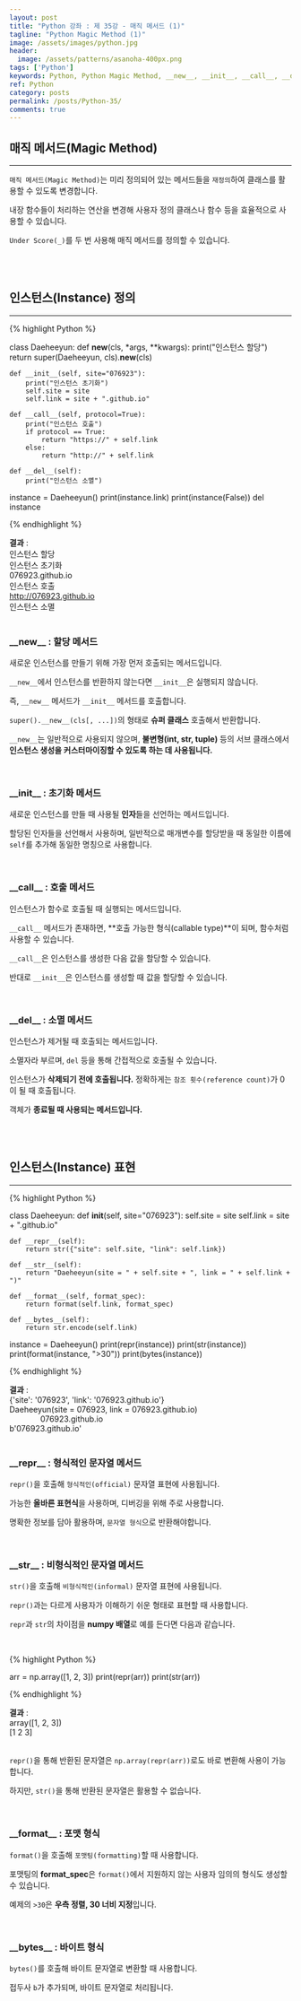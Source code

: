 ```yaml
---
layout: post
title: "Python 강좌 : 제 35강 - 매직 메서드 (1)"
tagline: "Python Magic Method (1)"
image: /assets/images/python.jpg
header:
  image: /assets/patterns/asanoha-400px.png
tags: ['Python']
keywords: Python, Python Magic Method, __new__, __init__, __call__, __del__, __repr__, __str__, __bytes__, __format__
ref: Python
category: posts
permalink: /posts/Python-35/
comments: true
---
```


## 매직 메서드(Magic Method) ##
----------

`매직 메서드(Magic Method)`는 미리 정의되어 있는 메서드들을 `재정의`하여 클래스를 활용할 수 있도록 변경합니다.

내장 함수들이 처리하는 연산을 변경해 사용자 정의 클래스나 함수 등을 효율적으로 사용할 수 있습니다.

`Under Score(_)`를 두 번 사용해 매직 메서드를 정의할 수 있습니다.

<br>
<br>

## 인스턴스(Instance) 정의 ##
----------

{% highlight Python %}

class Daeheeyun:
    def __new__(cls, *args, **kwargs):
        print("인스턴스 할당")
        return super(Daeheeyun, cls).__new__(cls)

    def __init__(self, site="076923"):
        print("인스턴스 초기화")
        self.site = site
        self.link = site + ".github.io"

    def __call__(self, protocol=True):
        print("인스턴스 호출")
        if protocol == True:
            return "https://" + self.link
        else:
            return "http://" + self.link

    def __del__(self):
        print("인스턴스 소멸")


instance = Daeheeyun()
print(instance.link)
print(instance(False))
del instance

{% endhighlight %}

**결과**
:    
인스턴스 할당<br>
인스턴스 초기화<br>
076923.github.io<br>
인스턴스 호출<br>
http://076923.github.io<br>
인스턴스 소멸<br>
<br>

### \_\_new\_\_ : 할당 메서드 ###

새로운 인스턴스를 만들기 위해 가장 먼저 호출되는 메서드입니다.

`__new__`에서 인스턴스를 반환하지 않는다면 `__init__`은 실행되지 않습니다.

즉, `__new__` 메서드가 `__init__` 메서드를 호출합니다.

`super().__new__(cls[, ...])`의 형태로 **슈퍼 클래스** 호출해서 반환합니다.

`__new__`는 일반적으로 사용되지 않으며, **불변형(int, str, tuple)** 등의 서브 클래스에서 **인스턴스 생성을 커스터마이징할 수 있도록 하는 데 사용됩니다.**

<br>

### \_\_init\_\_ : 초기화 메서드 ###

새로운 인스턴스를 만들 때 사용될 **인자**들을 선언하는 메서드입니다.

할당된 인자들을 선언해서 사용하며, 일반적으로 매개변수를 할당받을 때 동일한 이름에 `self`를 추가해 동일한 명칭으로 사용합니다.

<br>

### \_\_call\_\_ : 호출 메서드 ###

인스턴스가 함수로 호출될 때 실행되는 메서드입니다.

`__call__` 메서드가 존재하면, **호출 가능한 형식(callable type)**이 되며, 함수처럼 사용할 수 있습니다.

`__call__`은 인스턴스를 생성한 다음 값을 할당할 수 있습니다.

반대로 `__init__`은 인스턴스를 생성할 때 값을 할당할 수 있습니다.

<br>

### \_\_del\_\_ : 소멸 메서드 ###

인스턴스가 제거될 때 호출되는 메서드입니다.

소멸자라 부르며, `del` 등을 통해 간접적으로 호출될 수 있습니다.

인스턴스가 **삭제되기 전에 호출됩니다.** 정확하게는 `참조 횟수(reference count)`가 0이 될 때 호출됩니다.

객체가 **종료될 때 사용되는 메서드입니다.**

<br>
<br>

## 인스턴스(Instance) 표현 ##
----------

{% highlight Python %}

class Daeheeyun:
    def __init__(self, site="076923"):
        self.site = site
        self.link = site + ".github.io"

    def __repr__(self):
        return str({"site": self.site, "link": self.link})

    def __str__(self):
        return "Daeheeyun(site = " + self.site + ", link = " + self.link + ")"

    def __format__(self, format_spec):
        return format(self.link, format_spec)

    def __bytes__(self):
        return str.encode(self.link)


instance = Daeheeyun()
print(repr(instance))
print(str(instance))
print(format(instance, ">30"))
print(bytes(instance))

{% endhighlight %}

**결과**
:    
{'site': '076923', 'link': '076923.github.io'}<br>
Daeheeyun(site = 076923, link = 076923.github.io)<br>
&nbsp;&nbsp;&nbsp;&nbsp;&nbsp;&nbsp;&nbsp;&nbsp;&nbsp;&nbsp;&nbsp;&nbsp;&nbsp;&nbsp;076923.github.io<br>
b'076923.github.io'<br>
<br>


### \_\_repr\_\_ : 형식적인 문자열 메서드 ###

`repr()`을 호출해 `형식적인(official)` 문자열 표현에 사용됩니다.

가능한 **올바른 표현식**을 사용하며, 디버깅을 위해 주로 사용합니다.

명확한 정보를 담아 활용하며, `문자열 형식`으로 반환해야합니다.

<br>

### \_\_str\_\_ : 비형식적인 문자열 메서드 ###

`str()`을 호출해 `비형식적인(informal)` 문자열 표현에 사용됩니다.

`repr()`과는 다르게 사용자가 이해하기 쉬운 형태로 표현할 때 사용합니다.

`repr`과 `str`의 차이점을 **numpy 배열**로 예를 든다면 다음과 같습니다.

<br>

{% highlight Python %}

arr = np.array([1, 2, 3])
print(repr(arr))
print(str(arr))

{% endhighlight %}

**결과**
:    
array([1, 2, 3])<br>
[1 2 3]<br>
<br>

`repr()`을 통해 반환된 문자열은 `np.array(repr(arr))`로도 바로 변환해 사용이 가능합니다.

하지만, `str()`을 통해 반환된 문자열은 활용할 수 없습니다.

<br>

### \_\_format\_\_ : 포맷 형식 ###

`format()`을 호출해 `포맷팅(formatting)`할 때 사용합니다.

포맷팅의 **format_spec**은 `format()`에서 지원하지 않는 사용자 임의의 형식도 생성할 수 있습니다.

예제의 `>30`은 **우측 정렬, 30 너비 지정**입니다.

<br>

### \_\_bytes\_\_ : 바이트 형식 ###

`bytes()`를 호출해 바이트 문자열로 변환할 때 사용합니다.

접두사 `b`가 추가되며, 바이트 문자열로 처리됩니다.